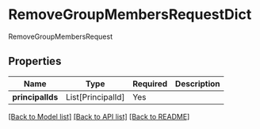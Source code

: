 # RemoveGroupMembersRequestDict

RemoveGroupMembersRequest

## Properties
| Name | Type | Required | Description |
| ------------ | ------------- | ------------- | ------------- |
**principalIds** | List[PrincipalId] | Yes |  |


[[Back to Model list]](../../README.md#models-v2-link) [[Back to API list]](../../README.md#documentation-for-api-endpoints) [[Back to README]](../../README.md)
